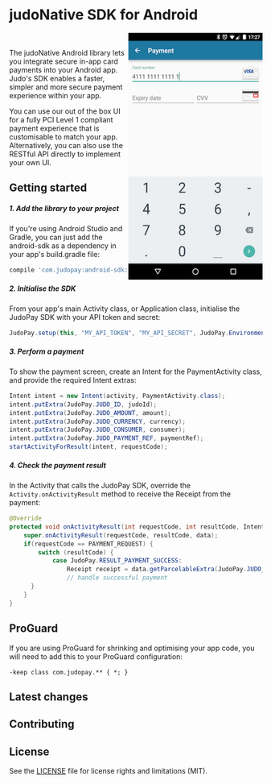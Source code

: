 # judoNative SDK for Android

<p><img align="right" src="samples/payment_screen.png" width="267" height="490"></p>
<br>

The judoNative Android library lets you integrate secure in-app card payments into your Android app. Judo's SDK enables a faster, simpler and more secure payment experience within your app. 

You can use our out of the box UI for a fully PCI Level 1 compliant payment experience that is customisable to match your app. Alternatively, you can also use the RESTful API directly to implement your own UI.

## Getting started
##### 1. Add the library to your project
If you're using Android Studio and Gradle, you can just add the android-sdk as a dependency in your app's build.gradle file:
```groovy
compile 'com.judopay:android-sdk:5.0'
```
##### 2. Initialise the SDK
From your app's main Activity class, or Application class, initialise the JudoPay SDK with your API token and secret:
```java
JudoPay.setup(this, "MY_API_TOKEN", "MY_API_SECRET", JudoPay.Environment.SANDBOX);
```
##### 3. Perform a payment
To show the payment screen, create an Intent for the PaymentActivity class, and provide the required Intent extras:
```java
Intent intent = new Intent(activity, PaymentActivity.class);
intent.putExtra(JudoPay.JUDO_ID, judoId);
intent.putExtra(JudoPay.JUDO_AMOUNT, amount);
intent.putExtra(JudoPay.JUDO_CURRENCY, currency);
intent.putExtra(JudoPay.JUDO_CONSUMER, consumer);
intent.putExtra(JudoPay.JUDO_PAYMENT_REF, paymentRef);
startActivityForResult(intent, requestCode);
```
##### 4. Check the payment result
In the Activity that calls the JudoPay SDK, override the ```Activity.onActivityResult``` method to receive the Receipt from the payment:
```java
@Override
protected void onActivityResult(int requestCode, int resultCode, Intent data) {
    super.onActivityResult(requestCode, resultCode, data);
    if(requestCode == PAYMENT_REQUEST) {
        switch (resultCode) {
            case JudoPay.RESULT_PAYMENT_SUCCESS:
                Receipt receipt = data.getParcelableExtra(JudoPay.JUDO_RECEIPT);
                // handle successful payment
      }
    }
}
```


## ProGuard
If you are using ProGuard for shrinking and optimising your app code, you will need to add this to your ProGuard configuration:
```
-keep class com.judopay.** { *; }
```
## Latest changes

## Contributing

## License
See the [LICENSE](https://github.com/JudoPay/Judo-Android/blob/master/LICENSE) file for license rights and limitations (MIT).

